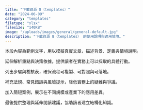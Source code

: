 ```yaml
---
title: "下載資源 8（templates）"
date: "2024-06-09"
category: "templates"
filetype: "xlsx"
filesize: "140KB"
image: "/uploads/images/general/general-default.jpg"
description: "下載資源 8（templates） 的使用說明與適用情境。"
---
```


本段內容為範例文字，用以模擬真實文章，描述背景、定義與情境說明。

延伸解析重點與決策依據，提供讀者在實務上可以採取的具體行動。

列出步驟與檢核表，確保流程可複製、可對照與可落地。

補充法規、常見錯誤與風險提示，降低實務上的疑難與爭議。

加入簡短案例，展示在不同規模或產業下的應用差異。

最後提供整理與延伸閱讀建議，協助讀者建立結構化知識。

